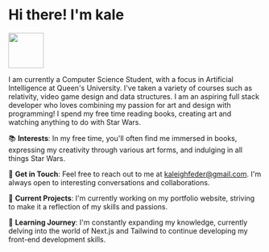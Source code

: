 # Hi there! I'm kale

<img src="https://media4.giphy.com/media/z1AumTBpH3RoeKsaG6/giphy.gif?cid=ecf05e47oujyn5vkjx1i6er8yiadezrn813ibi7w90dzb0pp&ep=v1_stickers_search&rid=giphy.gif&ct=s" width="70" height="70" />

I am currently a Computer Science Student, with a focus in Artificial Intelligence at Queen's University. I've taken a variety of courses such as relativity, video game design and data structures. I am an aspiring full stack developer who loves combining my passion for art and design with programming! I spend my free time reading books, creating art and watching anything to do with Star Wars.


📚 **Interests**: In my free time, you'll often find me immersed in books, expressing my creativity through various art forms, and indulging in all things Star Wars.

📧 **Get in Touch**: Feel free to reach out to me at [kaleighfeder@gmail.com](mailto:kaleighfeder@gmail.com). I'm always open to interesting conversations and collaborations.

🚀 **Current Projects**: I'm currently working on my portfolio website, striving to make it a reflection of my skills and passions.

🧠 **Learning Journey**: I'm constantly expanding my knowledge, currently delving into the world of Next.js and Tailwind to continue developing my front-end development skills.

